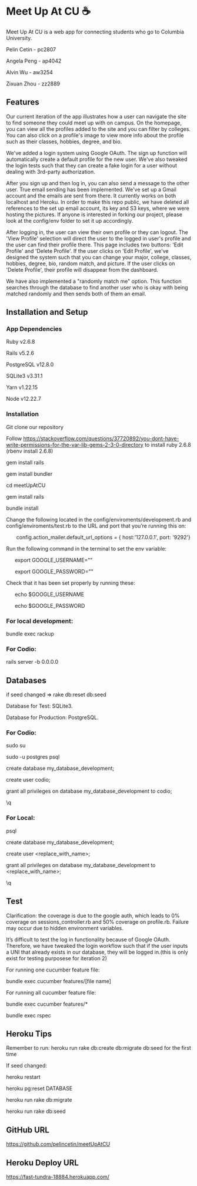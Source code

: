 # Meet Up At CU ☕

Meet Up At CU is a web app for connecting students who go to Columbia University.

Pelin Cetin - pc2807

Angela Peng - ap4042

Alvin Wu - aw3254

Zixuan Zhou - zz2889

## Features

Our current iteration of the app illustrates how a user can navigate the site to find someone they could meet up with on campus. On the homepage, you can view all the profiles added to the site and you can filter by colleges. You can also click on a profile's image to view more info about the profile such as their classes, hobbies, degree, and bio.

We've added a login system using Google OAuth. The sign up function will automatically create a default profile for the new user. We've also tweaked the login tests such that they can create a fake login for a user without dealing with 3rd-party authorization. 

After you sign up and then log in, you can also send a message to the other user. True email sending has been implemented. We've set up a Gmail account and the emails are sent from there. It currently works on both localhost and Heroku. In order to make this repo public, we have deleted all references to the set up email account, its key and S3 keys, where we were hosting the pictures. If anyone is interested in forking our project, please look at the config/env folder to set it up accordingly. 

After logging in, the user can view their own profile or they can logout. The 'View Profile' selection will direct the user to the logged in user's profile and the user can find their profile there. This page includes two buttons: 'Edit Profile' and 'Delete Profile'. If the user clicks on 'Edit Profile', we've designed the system such that you can change your major, college, classes, hobbies, degree, bio, random match, and picture. If the user clicks on 'Delete Profile', their profile will disappear from the dashboard.

We have also implemented a "randomly match me" option. This function searches through the database to find another user who is okay with being matched randomly and then sends both of them an email.

## Installation and Setup

### App Dependencies

Ruby v2.6.8

Rails v5.2.6

PostgreSQL v12.8.0

SQLite3 v3.31.1

Yarn v1.22.15

Node v12.22.7

### Installation

Git clone our repository

Follow https://stackoverflow.com/questions/37720892/you-dont-have-write-permissions-for-the-var-lib-gems-2-3-0-directory to install ruby 2.6.8 (rbenv install 2.6.8)

gem install rails

gem install bundler

cd meetUpAtCU

gem install rails

bundle install

Change the following located in the config/enviroments/development.rb and config/enviroments/test.rb to the URL and port that you’re running this on: 

&nbsp;&nbsp;&nbsp;&nbsp;&nbsp;&nbsp; config.action_mailer.default_url_options = { host:'127.0.0.1', port: '9292'}

Run the following command in the terminal to set the env variable:

&nbsp;&nbsp;&nbsp;&nbsp;&nbsp;&nbsp;export GOOGLE_USERNAME=""

&nbsp;&nbsp;&nbsp;&nbsp;&nbsp;&nbsp;export GOOGLE_PASSWORD=""


Check that it has been set properly by running these:

&nbsp;&nbsp;&nbsp;&nbsp;&nbsp;&nbsp;echo $GOOGLE_USERNAME

&nbsp;&nbsp;&nbsp;&nbsp;&nbsp;&nbsp;echo $GOOGLE_PASSWORD

### For local development:

bundle exec rackup

### For Codio:

rails server -b 0.0.0.0

## Databases

if seed changed => rake db:reset db:seed

Database for Test: SQLite3.

Database for Production: PostgreSQL.

### For Codio:

sudo su

sudo -u postgres psql

create database my_database_development;

create user codio;

grant all privileges on database my_database_development to codio;

\q

### For Local:

psql

create database my_database_development;

create user <replace_with_name>;

grant all privileges on database my_database_development to <replace_with_name>;

\q

## Test

Clarification: the coverage is due to the google auth, which leads to 0% coverage on sessions_controller.rb and 50% coverage on profile.rb. Failure may occur due to hidden environment variables.

It’s difficult to test the log in functionality because of Google OAuth. Therefore, we have tweaked the login workflow such that if the user inputs a UNI that already exists in our database, they will be logged in.(this is only exist for testing purposese for iteration 2)

For running one cucumber feature file:

bundle exec cucumber features/[file name] 

For running all cucumber feature file:

bundle exec cucumber features/*

bundle exec rspec

## Heroku Tips

Remember to run: heroku run rake db:create db:migrate db:seed for the first time

If seed changed:

heroku restart

heroku pg:reset DATABASE

heroku run rake db:migrate

heroku run rake db:seed

## GitHub URL

https://github.com/pelincetin/meetUpAtCU

## Heroku Deploy URL

https://fast-tundra-18884.herokuapp.com/
